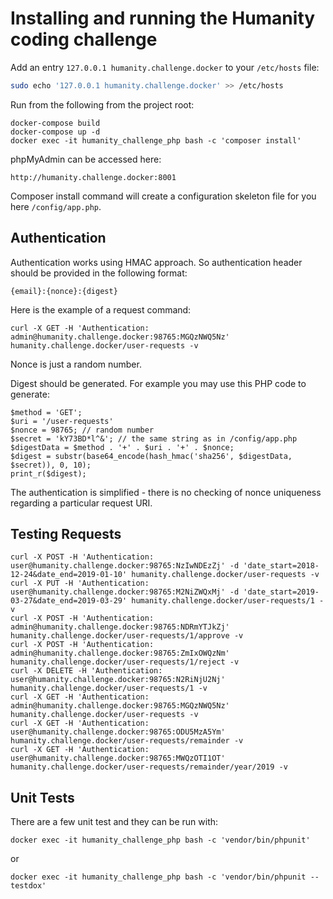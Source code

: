 # Installing and running the Humanity coding challenge

Add an entry `127.0.0.1 humanity.challenge.docker` to your `/etc/hosts` file:
```sh
sudo echo '127.0.0.1 humanity.challenge.docker' >> /etc/hosts
```
Run from the following from the project root:
```
docker-compose build
docker-compose up -d
docker exec -it humanity_challenge_php bash -c 'composer install'
```

phpMyAdmin can be accessed here:
```
http://humanity.challenge.docker:8001
```

Composer install command will create a configuration skeleton file for you here `/config/app.php`.

## Authentication

Authentication works using HMAC approach. So authentication header should be provided in the following format:
```
{email}:{nonce}:{digest}
```

Here is the example of a request command:
```
curl -X GET -H 'Authentication: admin@humanity.challenge.docker:98765:MGQzNWQ5Nz' humanity.challenge.docker/user-requests -v
```

Nonce is just a random number.

Digest should be generated. For example you may use this PHP code to generate:
```
$method = 'GET';
$uri = '/user-requests'
$nonce = 98765; // random number
$secret = 'kY73BD*l^&'; // the same string as in /config/app.php
$digestData = $method . '+' . $uri . '+' . $nonce;
$digest = substr(base64_encode(hash_hmac('sha256', $digestData, $secret)), 0, 10);
print_r($digest);
```

The authentication is simplified - there is no checking of nonce uniqueness regarding a particular request URI.

## Testing Requests

```
curl -X POST -H 'Authentication: user@humanity.challenge.docker:98765:NzIwNDEzZj' -d 'date_start=2018-12-24&date_end=2019-01-10' humanity.challenge.docker/user-requests -v
curl -X PUT -H 'Authentication: user@humanity.challenge.docker:98765:M2NiZWQxMj' -d 'date_start=2019-03-27&date_end=2019-03-29' humanity.challenge.docker/user-requests/1 -v
curl -X POST -H 'Authentication: admin@humanity.challenge.docker:98765:NDRmYTJkZj' humanity.challenge.docker/user-requests/1/approve -v
curl -X POST -H 'Authentication: admin@humanity.challenge.docker:98765:ZmIxOWQzNm' humanity.challenge.docker/user-requests/1/reject -v
curl -X DELETE -H 'Authentication: user@humanity.challenge.docker:98765:N2RiNjU2Nj' humanity.challenge.docker/user-requests/1 -v
curl -X GET -H 'Authentication: admin@humanity.challenge.docker:98765:MGQzNWQ5Nz' humanity.challenge.docker/user-requests -v
curl -X GET -H 'Authentication: user@humanity.challenge.docker:98765:ODU5MzA5Ym' humanity.challenge.docker/user-requests/remainder -v
curl -X GET -H 'Authentication: user@humanity.challenge.docker:98765:MWQzOTI1OT' humanity.challenge.docker/user-requests/remainder/year/2019 -v
```

## Unit Tests

There are a few unit test and they can be run with: 
```
docker exec -it humanity_challenge_php bash -c 'vendor/bin/phpunit'
```
or
```
docker exec -it humanity_challenge_php bash -c 'vendor/bin/phpunit --testdox'
```